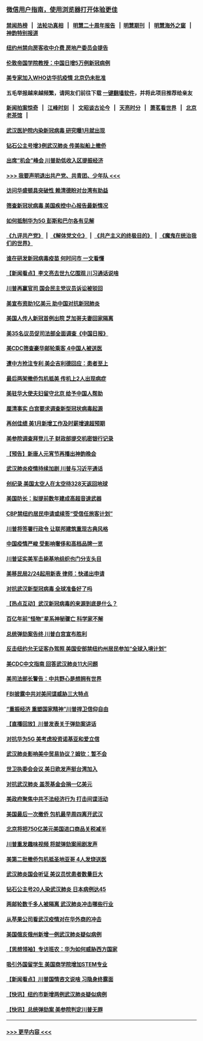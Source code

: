 ### [微信用户指南，使用浏览器打开体验更佳](https://github.com/gfw-breaker/banned-news1/blob/master/indexes/wechat-guide.md?t=0)
#### [禁闻热榜](热点新闻.md?t=0)  &nbsp;&nbsp;|&nbsp;&nbsp; [法轮功真相](https://github.com/gfw-breaker/truth/blob/master/README.md?t=0) &nbsp;&nbsp;|&nbsp;&nbsp; [明慧二十周年报告](https://github.com/gfw-breaker/mh-reports/blob/master/README.md?t=0) &nbsp;&nbsp;|&nbsp;&nbsp;[明慧期刊](https://github.com/gfw-breaker/mh-qikan) &nbsp;&nbsp;|&nbsp;&nbsp; [明慧海外之窗](https://github.com/gfw-breaker/mh-news/blob/master/README.md?t=0) &nbsp;&nbsp;|&nbsp;&nbsp; [神韵特别报道](https://github.com/gfw-breaker/mh-news/blob/master/shenyun.md?t=0)
#### [纽约州禁向房客收中介费  房地产委员会提告](../pages/nsc412/n11853360.md?t=02090102) 
#### [伦敦帝国学院教授：中国日增5万例新冠病例](../pages/nsc412/n11854174.md?t=02090102) 
#### [美专家加入WHO访华抗疫情 北京仍未批准](../pages/nsc412/n11854043.md?t=02090102) 
#### 五毛举报越来越频繁，请网友们前往下载 [一键翻墙软件](https://github.com/gfw-breaker/ssr-accounts)，并将此项目推荐给亲友
#### [新闻拍案惊奇](https://github.com/gfw-breaker/banned-news1/blob/master/pages/link4.md) &nbsp;&nbsp;|&nbsp;&nbsp; [江峰时刻](https://github.com/gfw-breaker/banned-news1/blob/master/pages/link4.md) &nbsp;&nbsp;|&nbsp;&nbsp; [文昭谈古论今](https://github.com/gfw-breaker/banned-news1/blob/master/pages/link4.md) &nbsp;&nbsp;|&nbsp;&nbsp; [天亮时分](https://github.com/gfw-breaker/banned-news1/blob/master/pages/link4.md) &nbsp;&nbsp;|&nbsp;&nbsp; [萧茗看世界](https://github.com/gfw-breaker/banned-news1/blob/master/pages/link4.md) &nbsp;&nbsp;|&nbsp;&nbsp; [北京老茶馆](https://github.com/gfw-breaker/banned-news1/blob/master/pages/link4.md) &nbsp;&nbsp;|&nbsp;&nbsp; 
#### [武汉医护院内染新冠病毒 研究曝1月就出现](../pages/nsc412/n11852928.md?t=02090102) 
#### [钻石公主号增3例武汉肺炎 传美拟船上撤侨](../pages/nsc412/n11853240.md?t=02090102) 
#### [出席“机会”峰会 川普助低收入区提振经济](../pages/nsc412/n11853232.md?t=02090102) 
#### [>>> 我要声明退出共产党、共青团、少年队 <<<](https://github.com/begood0513/goodnews/blob/master/quit/letter.md) 
#### [访问华盛顿具突破性 赖清德盼对台湾有助益](../pages/nsc412/n11853129.md?t=02090102) 
#### [筛查新冠状病毒 美国疾控中心报告最新情况](../pages/nsc412/n11853070.md?t=02090102) 
#### [如何抵制华为5G 彭斯和巴尔各有见解](../pages/nsc412/n11852535.md?t=02090102) 
#### [《九评共产党》](https://github.com/begood0513/9ping.md/blob/master/README.md) &nbsp;|&nbsp; [《解体党文化》](../../../../jtdwh.md/blob/master/README.md)  &nbsp;|&nbsp; [《共产主义的终极目的》](../../../../gczydzjmd.md/blob/master/README.md) &nbsp;|&nbsp; [《魔鬼在统治我们的世界》](../../../../mgztzwmdsj.md/blob/master/README.md) 
#### [谁在研发新冠病毒疫苗 何时问市 一文看懂](../pages/nsc412/n11852840.md?t=02090102) 
#### [【新闻看点】李文亮去世九亿围观 川习通话说啥](../pages/nsc412/n11852360.md?t=02090102) 
#### [川普再赢官司 国会民主党议员诉讼被驳回](../pages/nsc412/n11852287.md?t=02090102) 
#### [美宣布资助1亿美元 助中国对抗新冠肺炎](../pages/nsc412/n11852531.md?t=02090102) 
#### [美国人传人新冠首例出院 芝加哥夫妻回家隔离](../pages/nsc412/n11852452.md?t=02090102) 
#### [美35名议员促司法部全面调查《中国日报》](../pages/nsc412/n11852435.md?t=02090102) 
#### [美CDC筛查豪华邮轮乘客 4中国人被送医](../pages/nsc412/n11852085.md?t=02090102) 
#### [遭中方抢注专利 美企吉利德回应：患者至上](../pages/nsc412/n11852037.md?t=02090102) 
#### [最后两架撤侨包机抵美 传机上2人出现病症](../pages/nsc412/n11852173.md?t=02090102) 
#### [美驻华大使夫妇留守北京 给予中国人帮助](../pages/nsc412/n11852165.md?t=02090102) 
#### [厘清事实 白宫要求调查新型冠状病毒起源](../pages/nsc412/n11852106.md?t=02090102) 
#### [再创佳绩 美1月新增工作及时薪增速超预期](../pages/nsc412/n11852174.md?t=02090102) 
#### [美参院调查拜登儿子 财政部提交机密银行记录](../pages/nsc412/n11851808.md?t=02090102) 
#### [【预告】新唐人元宵节再播出神韵晚会](../pages/nsc412/n11843192.md?t=02090102) 
#### [武汉肺炎疫情持续加剧 川普与习近平通话](../pages/nsc412/n11851613.md?t=02090102) 
#### [创纪录 美国太空人在太空待328天返回地球](../pages/nsc412/n11851266.md?t=02090102) 
#### [美国防长：拟提前数年建成高超音速武器](../pages/nsc412/n11850959.md?t=02090102) 
#### [CBP禁纽约居民申请或续签“受信任旅客计划”](../pages/nsc412/n11850857.md?t=02090102) 
#### [川普将签署行政令 让联邦建筑重现古典风格](../pages/nsc412/n11850654.md?t=02090102) 
#### [中国疫情严峻 受影响奢侈和高档品牌一览](../pages/nsc412/n11850319.md?t=02090102) 
#### [川普证实美军击毙基地组织也门分支头目](../pages/nsc412/n11850383.md?t=02090102) 
#### [美移民局2/24起用新表 律师：快递出申请](../pages/nsc412/n11848220.md?t=02090102) 
#### [对抗武汉新型冠病毒 全球准备好了吗](../pages/nsc412/n11850142.md?t=02090102) 
#### [【热点互动】武汉新冠病毒的来源到底是什么？](../pages/nsc412/n11849749.md?t=02090102) 
#### [百亿年前“怪物”星系神秘骤亡 科学家不解](../pages/nsc412/n11849863.md?t=02090102) 
#### [总统弹劾案告终 川普白宫宣布胜利](../pages/nsc412/n11849985.md?t=02090102) 
#### [反击纽约允无证客办驾照  美国安部禁纽约州居民参加“全球入境计划”](../pages/nsc412/n11849828.md?t=02090102) 
#### [美CDC中文指南 回答武汉肺炎11大问题](../pages/nsc412/n11849703.md?t=02090102) 
#### [美司法部长警告：中共野心是想拥有世界](../pages/nsc412/n11849769.md?t=02090102) 
#### [FBI披露中共对美间谍威胁三大特点](../pages/nsc412/n11849700.md?t=02090102) 
#### [“重振经济 重塑国家精神”川普捍卫信仰自由](../pages/nsc412/n11849641.md?t=02090102) 
#### [【直播回放】川普发表关于弹劾案讲话](../pages/nsc412/n11849472.md?t=02090102) 
#### [对抗华为5G 美考虑投资诺基亚和爱立信](../pages/nsc412/n11849510.md?t=02090102) 
#### [武汉肺炎影响美中贸易协议？姆钦：暂不会](../pages/nsc412/n11849497.md?t=02090102) 
#### [世卫执委会会议 美日欧发声挺台湾加入](../pages/nsc412/n11849433.md?t=02090102) 
#### [对抗武汉肺炎 盖茨基金会捐一亿美元](../pages/nsc412/n11848953.md?t=02090102) 
#### [美政府聚焦中共不法经济行为 打击间谍活动](../pages/nsc412/n11849322.md?t=02090102) 
#### [美国最后一次撤侨 包机最早周四离开武汉](../pages/nsc412/n11849395.md?t=02090102) 
#### [北京将把750亿美元美国进口商品关税减半](../pages/nsc412/n11848896.md?t=02090102) 
#### [川普重发趣味视频 将就弹劾案闹剧发声](../pages/nsc412/n11848715.md?t=02090102) 
#### [美第二批撤侨包机抵圣地亚哥 4人发烧送医](../pages/nsc412/n11847923.md?t=02090102) 
#### [武汉肺炎国会听证 美议员忧患者数量巨大](../pages/nsc412/n11844851.md?t=02090102) 
#### [钻石公主号20人染武汉肺炎 日本病例达45](../pages/nsc412/n11847823.md?t=02090102) 
#### [两邮轮数千多人被隔离 武汉肺炎冲击哪些行业](../pages/nsc412/n11847456.md?t=02090102) 
#### [从苹果公司看武汉疫情对在华外商的冲击](../pages/nsc412/n11847586.md?t=02090102) 
#### [美国俄亥俄州新增一例武汉肺炎疑似病例](../pages/nsc412/n11847714.md?t=02090102) 
#### [【思想领袖】专访班农：华为如何威胁西方国家](../pages/nsc412/n11847306.md?t=02090102) 
#### [吸引外国留学生 美国商学院增加STEM专业](../pages/nsc412/n11847417.md?t=02090102) 
#### [【新闻看点】川普国情咨文说啥 习隐身终露面](../pages/nsc412/n11847016.md?t=02090102) 
#### [【快讯】纽约市新增两例武汉肺炎疑似病例](../pages/nsc412/n11847250.md?t=02090102) 
#### [【快讯】总统弹劾案 美参院判定川普无罪](../pages/nsc412/n11847316.md?t=02090102) 

----
#### [ >>> 更早内容 <<< ](../indexes/nsc412-earlier.md)

